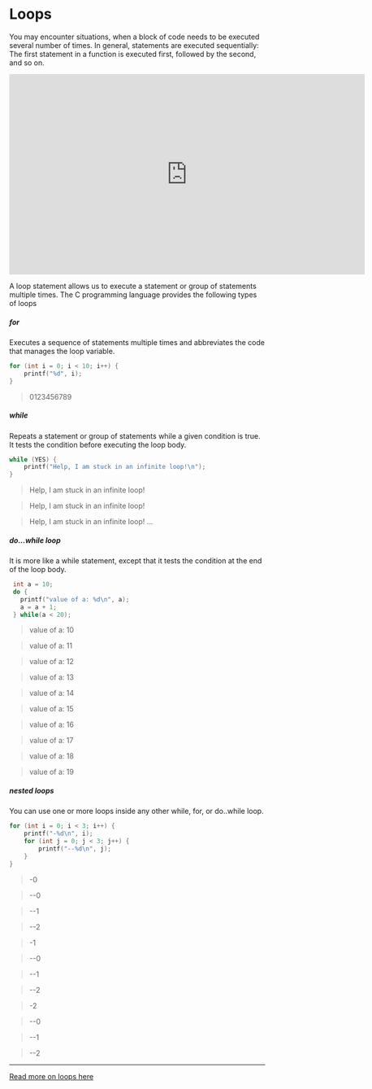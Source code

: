 # Loops

You may encounter situations, when a block of code needs to be executed several number of times. In general, statements are executed sequentially: The first statement in a function is executed first, followed by the second, and so on.

<iframe width="700" height="394" src="https://www.youtube.com/embed/lXF7_LxRQV0" frameborder="0" allowfullscreen></iframe>

A loop statement allows us to execute a statement or group of statements multiple times. The C programming language provides the following types of loops

##### for
Executes a sequence of statements multiple times and abbreviates the code that manages the loop variable.

```c
for (int i = 0; i < 10; i++) {
    printf("%d", i);
}
```
> 0123456789

##### while
Repeats a statement or group of statements while a given condition is true. It tests the condition before executing the loop body.

```c
while (YES) {
    printf("Help, I am stuck in an infinite loop!\n");
}
```
> Help, I am stuck in an infinite loop!

> Help, I am stuck in an infinite loop!

> Help, I am stuck in an infinite loop!
> ...

##### do...while loop
It is more like a while statement, except that it tests the condition at the end of the loop body.

```c
 int a = 10;
 do {
   printf("value of a: %d\n", a);
   a = a + 1;
 } while(a < 20);
```

> value of a: 10

> value of a: 11

> value of a: 12

> value of a: 13

> value of a: 14

> value of a: 15

> value of a: 16

> value of a: 17

> value of a: 18

> value of a: 19

##### nested loops

You can use one or more loops inside any other while, for, or do..while loop.

```c
for (int i = 0; i < 3; i++) {
    printf("-%d\n", i);
    for (int j = 0; j < 3; j++) {
        printf("--%d\n", j);
    }
}
```

> -0

> --0

> --1

> --2

> -1

> --0

> --1

> --2

> -2

> --0

> --1

> --2

----

[Read more on loops here](http://www.tutorialspoint.com/cprogramming/c_loops.htm)
